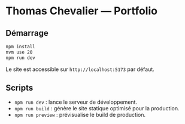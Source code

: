 # Thomas Chevalier — Portfolio

## Démarrage

```bash
npm install
nvm use 20
npm run dev
```

Le site est accessible sur `http://localhost:5173` par défaut.

## Scripts

- `npm run dev` : lance le serveur de développement.
- `npm run build` : génère le site statique optimisé pour la production.
- `npm run preview` : prévisualise le build de production.
